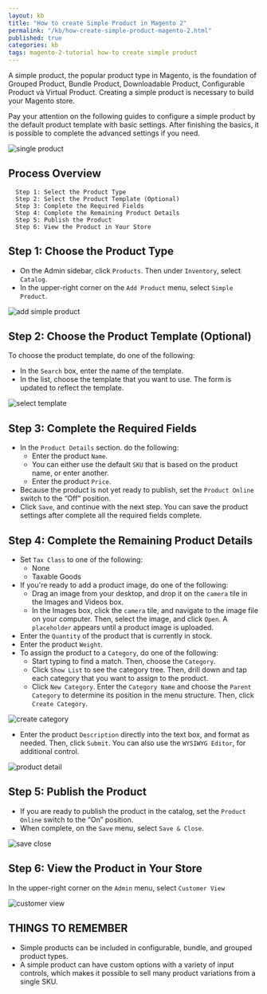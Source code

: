 ```yaml
---
layout: kb
title: "How to create Simple Product in Magento 2"
permalink: "/kb/how-create-simple-product-magento-2.html"
published: true
categories: kb 
tags: magento-2-tutorial how-to create simple product
---
```



A simple product, the popular product type in Magento, is the foundation of Grouped Product, Bundle Product, Downloadable Product, Configurable Product và Virtual Product. Creating a simple product is necessary to build your Magento store.

Pay your attention on the following guides to configure a simple product by the default product template with basic settings. After finishing the basics, it is possible to complete the advanced settings if you need.

![single product](https://lh3.googleusercontent.com/WexvePeG2kcG2znvOmiNh0iqH6ZVu9GkS9PXxPrisrQSQ6LZB6vxs1855wMgSp7of6PrhLoWqUKuCBUTWuONz-WHgpf538zUd3g1E4VFemMsPGzkP49ZnCycwBKephgeW_0nJ2YB)

## Process Overview

      Step 1: Select the Product Type
      Step 2: Select the Product Template (Optional)
      Step 3: Complete the Required Fields
      Step 4: Complete the Remaining Product Details
      Step 5: Publish the Product
      Step 6: View the Product in Your Store

## Step 1: Choose the Product Type

* On the Admin sidebar, click `Products`. Then under `Inventory`, select `Catalog`.
* In the upper-right corner on the `Add Product` menu, select `Simple Product`.

![add simple product](https://lh6.googleusercontent.com/KHyAeGIbHbyjPpLeJW7Ims9T5IRauiexpZ-8gZomoYKp89XbMQkuyMSHl5NCWp6Iv1PRHx_y-nZrK-xa4bqJ-6Uxx7TfnJXqRfYW1jzGRUsrQh9L7Gh3cv5O6nDw1SbFIAY9T9mb)

## Step 2: Choose the Product Template (Optional)

To choose the product template, do one of the following:
  * In the `Search` box, enter the name of the template.
  * In the list, choose the template that you want to use.
The form is updated to reflect the template.

![select template](https://lh5.googleusercontent.com/E6BR3_g9ttnKVLleRY3WZBmjMG3_EbYxlCticOt-th-m07cUnLOEpHBX84ezlkkP1ZvdPObgVPQ7fmX0a6L0-glAD6SI19tx8kDYb7cZe1aO2kkBKoDtrKSU5dRmnlBZwKKGviOH)

## Step 3: Complete the Required Fields

* In the `Product Details` section. do the following:
  * Enter the product `Name`.
  * You can either use the default `SKU` that is based on the product name, or enter another.
  * Enter the product `Price`.
* Because the product is not yet ready to publish, set the `Product Online` switch to the “Off” position.
* Click `Save`, and continue with the next step.
You can save the product settings after complete all the required fields complete.

## Step 4: Complete the Remaining Product Details

* Set `Tax Class` to one of the following:
  * None
  * Taxable Goods
* If you're ready to add a product image, do one of the following:
  * Drag an image from your desktop, and drop it on the `camera` tile in the Images and
Videos box.
  * In the Images box, click the `camera` tile, and navigate to the image file on your computer.
Then, select the image, and click `Open`.
A `placeholder` appears until a product image is uploaded.
* Enter the `Quantity` of the product that is currently in stock.
* Enter the product `Weight`.
* To assign the product to a `Category`, do one of the following:
  * Start typing to find a match. Then, choose the `Category`.
  * Click `Show List` to see the category tree. Then, drill down and tap each category that you want to assign to the product.
  * Click `New Category`. Enter the `Category Name` and choose the `Parent Category` to determine its position in the menu structure. Then, click `Create Category`.
  
![create category](https://lh3.googleusercontent.com/M6eGXKuOQ1Y4aUOJEFoPV3RLaaONA5Kr217P3fKF_rtxXdGZ0D7t5E5KIY2f71m80FJo1VqN_OjHe_f0NfX2IdiS0ncXEB_8llU3Qv839eSMZ82sJKSukVlNUWQAbse2-RabvZLd)
  
* Enter the product `Description` directly into the text box, and format as needed. Then, click `Submit`. You can also use the `WYSIWYG Editor`, for additional control.

![product detail](https://lh4.googleusercontent.com/v3FXI3lHDDXQzqxbA87M_Wg8-g24L8WkEgUA4lWdq77X8tiXaQI4RmClDXAzqrdAvxHQP2LE_QMbRZ3tbKIhEFH0XJYVRh8o7INLou_HO9caPsgn7q3SePXh3OW4i9TlNgjBUDXn)

## Step 5: Publish the Product

* If you are ready to publish the product in the catalog, set the `Product Online` switch to the “On” position.
* When complete, on the `Save` menu, select `Save & Close`.

![save close](https://lh5.googleusercontent.com/dJ5LapJASKIKyOGmHsOW_yDEH_MfZUiBwT_rlQHUMfGU37ejJqouh68zEn5cPRO8YuaxhMv6LJHZLK66O3Cw1DDJ-F8SZhtfOZsTM7WOf_UqywRPOoNDCXdx5Nit1yBdylA8CKym)

## Step 6: View the Product in Your Store

In the upper-right corner on the `Admin` menu, select `Customer View`

![customer view](https://lh5.googleusercontent.com/KudSPw7CtERhI-bMIakDEtvRXSYD52JReGTCcX1T7glEnZhx-AUnhlYKC3JWuuap0GElJUi2unKFNBzoxV4bGCO3pBwTMG2gYWkdEzJOHJDnmHe5mP_NswgskmRzBsZpYk4CTZCw)

## THINGS TO REMEMBER

  * Simple products can be included in configurable, bundle, and grouped product types.
  * A simple product can have custom options with a variety of input controls, which makes it possible to sell many product variations from a single SKU.

